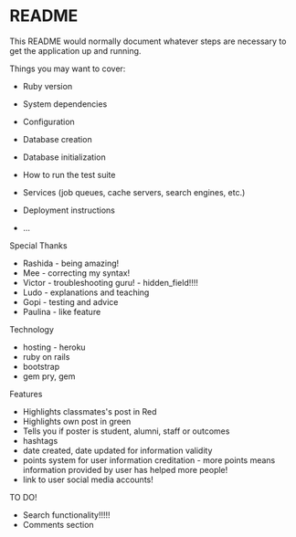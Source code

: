 # README

This README would normally document whatever steps are necessary to get the
application up and running.

Things you may want to cover:

* Ruby version

* System dependencies

* Configuration

* Database creation

* Database initialization

* How to run the test suite

* Services (job queues, cache servers, search engines, etc.)

* Deployment instructions

* ...


Special Thanks
- Rashida - being amazing!
- Mee - correcting my syntax!
- Victor - troubleshooting guru! - hidden_field!!!!
- Ludo - explanations and teaching
- Gopi - testing and advice
- Paulina - like feature

Technology
- hosting - heroku
- ruby on rails
- bootstrap
- gem pry, gem

Features
- Highlights classmates's post in Red
- Highlights own post in green
- Tells you if poster is student, alumni, staff or outcomes
- hashtags
- date created, date updated for information validity
- points system for user information creditation - more points means information provided by user has helped more people!
- link to user social media accounts!


TO DO!
- Search functionality!!!!!
- Comments section
